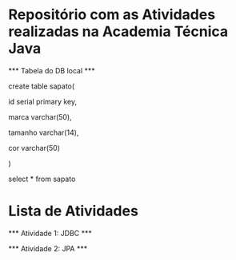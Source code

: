 # Repositório com as Atividades realizadas na Academia Técnica Java

*** Tabela do DB local ***


create table sapato(

id serial primary key,

marca varchar(50),

tamanho varchar(14),

cor varchar(50)

)

select * from sapato


# Lista de Atividades 

*** Atividade 1: JDBC ***

*** Atividade 2: JPA ***
